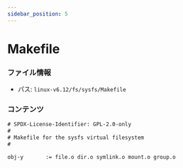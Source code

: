 ```yaml
---
sidebar_position: 5
---
```

# Makefile

### ファイル情報

- パス: `linux-v6.12/fs/sysfs/Makefile`

### コンテンツ

```txt
# SPDX-License-Identifier: GPL-2.0-only
#
# Makefile for the sysfs virtual filesystem
#

obj-y		:= file.o dir.o symlink.o mount.o group.o

```
